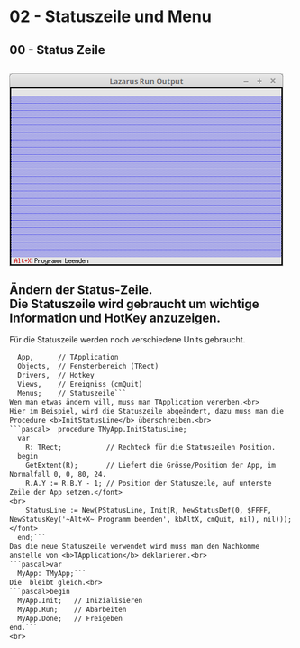 # 02 - Statuszeile und Menu
## 00 - Status Zeile
<img src="image.png" alt="Selfhtml"><br><br>
Ändern der Status-Zeile.<br>
Die Statuszeile wird gebraucht um wichtige Information und HotKey anzuzeigen.<br>
---
Für die Statuszeile werden noch verschiedene Units gebraucht.<br>
```pascal>uses
  App,      // TApplication
  Objects,  // Fensterbereich (TRect)
  Drivers,  // Hotkey
  Views,    // Ereigniss (cmQuit)
  Menus;    // Statuszeile```
Wen man etwas ändern will, muss man TApplication vererben.<br>
Hier im Beispiel, wird die Statuszeile abgeändert, dazu muss man die Procedure <b>InitStatusLine</b> überschreiben.<br>
```pascal>  procedure TMyApp.InitStatusLine;
  var
    R: TRect;           // Rechteck für die Statuszeilen Position.
  begin
    GetExtent(R);       // Liefert die Grösse/Position der App, im Normalfall 0, 0, 80, 24.
    R.A.Y := R.B.Y - 1; // Position der Statuszeile, auf unterste Zeile der App setzen.</font>
<br>
    StatusLine := New(PStatusLine, Init(R, NewStatusDef(0, $FFFF, NewStatusKey('~Alt+X~ Programm beenden', kbAltX, cmQuit, nil), nil)));</font>
  end;```
Das die neue Statuszeile verwendet wird muss man den Nachkomme anstelle von <b>TApplication</b> deklarieren.<br>
```pascal>var
  MyApp: TMyApp;```
Die  bleibt gleich.<br>
```pascal>begin
  MyApp.Init;   // Inizialisieren
  MyApp.Run;    // Abarbeiten
  MyApp.Done;   // Freigeben
end.```
<br>
